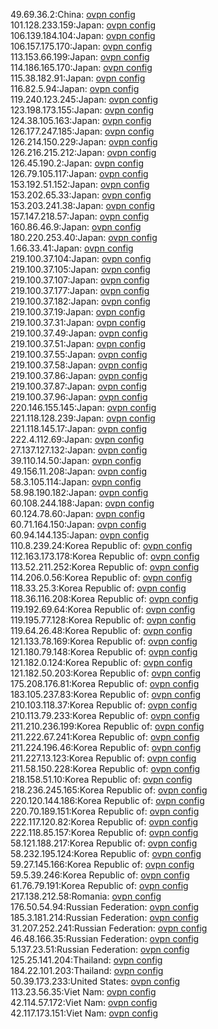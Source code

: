 49.69.36.2:China: [ovpn config](vpn/49_69_36_2.ovpn)  
101.128.233.159:Japan: [ovpn config](vpn/101_128_233_159.ovpn)  
106.139.184.104:Japan: [ovpn config](vpn/106_139_184_104.ovpn)  
106.157.175.170:Japan: [ovpn config](vpn/106_157_175_170.ovpn)  
113.153.66.199:Japan: [ovpn config](vpn/113_153_66_199.ovpn)  
114.186.165.170:Japan: [ovpn config](vpn/114_186_165_170.ovpn)  
115.38.182.91:Japan: [ovpn config](vpn/115_38_182_91.ovpn)  
116.82.5.94:Japan: [ovpn config](vpn/116_82_5_94.ovpn)  
119.240.123.245:Japan: [ovpn config](vpn/119_240_123_245.ovpn)  
123.198.173.155:Japan: [ovpn config](vpn/123_198_173_155.ovpn)  
124.38.105.163:Japan: [ovpn config](vpn/124_38_105_163.ovpn)  
126.177.247.185:Japan: [ovpn config](vpn/126_177_247_185.ovpn)  
126.214.150.229:Japan: [ovpn config](vpn/126_214_150_229.ovpn)  
126.216.215.212:Japan: [ovpn config](vpn/126_216_215_212.ovpn)  
126.45.190.2:Japan: [ovpn config](vpn/126_45_190_2.ovpn)  
126.79.105.117:Japan: [ovpn config](vpn/126_79_105_117.ovpn)  
153.192.51.152:Japan: [ovpn config](vpn/153_192_51_152.ovpn)  
153.202.65.33:Japan: [ovpn config](vpn/153_202_65_33.ovpn)  
153.203.241.38:Japan: [ovpn config](vpn/153_203_241_38.ovpn)  
157.147.218.57:Japan: [ovpn config](vpn/157_147_218_57.ovpn)  
160.86.46.9:Japan: [ovpn config](vpn/160_86_46_9.ovpn)  
180.220.253.40:Japan: [ovpn config](vpn/180_220_253_40.ovpn)  
1.66.33.41:Japan: [ovpn config](vpn/1_66_33_41.ovpn)  
219.100.37.104:Japan: [ovpn config](vpn/219_100_37_104.ovpn)  
219.100.37.105:Japan: [ovpn config](vpn/219_100_37_105.ovpn)  
219.100.37.107:Japan: [ovpn config](vpn/219_100_37_107.ovpn)  
219.100.37.177:Japan: [ovpn config](vpn/219_100_37_177.ovpn)  
219.100.37.182:Japan: [ovpn config](vpn/219_100_37_182.ovpn)  
219.100.37.19:Japan: [ovpn config](vpn/219_100_37_19.ovpn)  
219.100.37.31:Japan: [ovpn config](vpn/219_100_37_31.ovpn)  
219.100.37.49:Japan: [ovpn config](vpn/219_100_37_49.ovpn)  
219.100.37.51:Japan: [ovpn config](vpn/219_100_37_51.ovpn)  
219.100.37.55:Japan: [ovpn config](vpn/219_100_37_55.ovpn)  
219.100.37.58:Japan: [ovpn config](vpn/219_100_37_58.ovpn)  
219.100.37.86:Japan: [ovpn config](vpn/219_100_37_86.ovpn)  
219.100.37.87:Japan: [ovpn config](vpn/219_100_37_87.ovpn)  
219.100.37.96:Japan: [ovpn config](vpn/219_100_37_96.ovpn)  
220.146.155.145:Japan: [ovpn config](vpn/220_146_155_145.ovpn)  
221.118.128.239:Japan: [ovpn config](vpn/221_118_128_239.ovpn)  
221.118.145.17:Japan: [ovpn config](vpn/221_118_145_17.ovpn)  
222.4.112.69:Japan: [ovpn config](vpn/222_4_112_69.ovpn)  
27.137.127.132:Japan: [ovpn config](vpn/27_137_127_132.ovpn)  
39.110.14.50:Japan: [ovpn config](vpn/39_110_14_50.ovpn)  
49.156.11.208:Japan: [ovpn config](vpn/49_156_11_208.ovpn)  
58.3.105.114:Japan: [ovpn config](vpn/58_3_105_114.ovpn)  
58.98.190.182:Japan: [ovpn config](vpn/58_98_190_182.ovpn)  
60.108.244.188:Japan: [ovpn config](vpn/60_108_244_188.ovpn)  
60.124.78.60:Japan: [ovpn config](vpn/60_124_78_60.ovpn)  
60.71.164.150:Japan: [ovpn config](vpn/60_71_164_150.ovpn)  
60.94.144.135:Japan: [ovpn config](vpn/60_94_144_135.ovpn)  
110.8.239.24:Korea Republic of: [ovpn config](vpn/110_8_239_24.ovpn)  
112.163.173.178:Korea Republic of: [ovpn config](vpn/112_163_173_178.ovpn)  
113.52.211.252:Korea Republic of: [ovpn config](vpn/113_52_211_252.ovpn)  
114.206.0.56:Korea Republic of: [ovpn config](vpn/114_206_0_56.ovpn)  
118.33.25.3:Korea Republic of: [ovpn config](vpn/118_33_25_3.ovpn)  
118.36.116.208:Korea Republic of: [ovpn config](vpn/118_36_116_208.ovpn)  
119.192.69.64:Korea Republic of: [ovpn config](vpn/119_192_69_64.ovpn)  
119.195.77.128:Korea Republic of: [ovpn config](vpn/119_195_77_128.ovpn)  
119.64.26.48:Korea Republic of: [ovpn config](vpn/119_64_26_48.ovpn)  
121.133.78.169:Korea Republic of: [ovpn config](vpn/121_133_78_169.ovpn)  
121.180.79.148:Korea Republic of: [ovpn config](vpn/121_180_79_148.ovpn)  
121.182.0.124:Korea Republic of: [ovpn config](vpn/121_182_0_124.ovpn)  
121.182.50.203:Korea Republic of: [ovpn config](vpn/121_182_50_203.ovpn)  
175.208.176.81:Korea Republic of: [ovpn config](vpn/175_208_176_81.ovpn)  
183.105.237.83:Korea Republic of: [ovpn config](vpn/183_105_237_83.ovpn)  
210.103.118.37:Korea Republic of: [ovpn config](vpn/210_103_118_37.ovpn)  
210.113.79.233:Korea Republic of: [ovpn config](vpn/210_113_79_233.ovpn)  
211.210.236.199:Korea Republic of: [ovpn config](vpn/211_210_236_199.ovpn)  
211.222.67.241:Korea Republic of: [ovpn config](vpn/211_222_67_241.ovpn)  
211.224.196.46:Korea Republic of: [ovpn config](vpn/211_224_196_46.ovpn)  
211.227.13.123:Korea Republic of: [ovpn config](vpn/211_227_13_123.ovpn)  
211.58.150.228:Korea Republic of: [ovpn config](vpn/211_58_150_228.ovpn)  
218.158.51.10:Korea Republic of: [ovpn config](vpn/218_158_51_10.ovpn)  
218.236.245.165:Korea Republic of: [ovpn config](vpn/218_236_245_165.ovpn)  
220.120.144.186:Korea Republic of: [ovpn config](vpn/220_120_144_186.ovpn)  
220.70.189.151:Korea Republic of: [ovpn config](vpn/220_70_189_151.ovpn)  
222.117.120.82:Korea Republic of: [ovpn config](vpn/222_117_120_82.ovpn)  
222.118.85.157:Korea Republic of: [ovpn config](vpn/222_118_85_157.ovpn)  
58.121.188.217:Korea Republic of: [ovpn config](vpn/58_121_188_217.ovpn)  
58.232.195.124:Korea Republic of: [ovpn config](vpn/58_232_195_124.ovpn)  
59.27.145.166:Korea Republic of: [ovpn config](vpn/59_27_145_166.ovpn)  
59.5.39.246:Korea Republic of: [ovpn config](vpn/59_5_39_246.ovpn)  
61.76.79.191:Korea Republic of: [ovpn config](vpn/61_76_79_191.ovpn)  
217.138.212.58:Romania: [ovpn config](vpn/217_138_212_58.ovpn)  
176.50.54.94:Russian Federation: [ovpn config](vpn/176_50_54_94.ovpn)  
185.3.181.214:Russian Federation: [ovpn config](vpn/185_3_181_214.ovpn)  
31.207.252.241:Russian Federation: [ovpn config](vpn/31_207_252_241.ovpn)  
46.48.166.35:Russian Federation: [ovpn config](vpn/46_48_166_35.ovpn)  
5.137.23.51:Russian Federation: [ovpn config](vpn/5_137_23_51.ovpn)  
125.25.141.204:Thailand: [ovpn config](vpn/125_25_141_204.ovpn)  
184.22.101.203:Thailand: [ovpn config](vpn/184_22_101_203.ovpn)  
50.39.173.233:United States: [ovpn config](vpn/50_39_173_233.ovpn)  
113.23.56.35:Viet Nam: [ovpn config](vpn/113_23_56_35.ovpn)  
42.114.57.172:Viet Nam: [ovpn config](vpn/42_114_57_172.ovpn)  
42.117.173.151:Viet Nam: [ovpn config](vpn/42_117_173_151.ovpn)  
